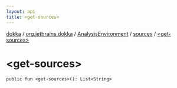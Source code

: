 ```yaml
---
layout: api
title: <get-sources>
---
```

[dokka](../../../index.html) / [org.jetbrains.dokka](../../index.html) / [AnalysisEnvironment](../index.html) / [sources](index.html) / [&lt;get-sources&gt;](_get-sources_.html)


# &lt;get-sources&gt;



```
public fun <get-sources>(): List<String>
```

